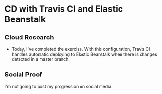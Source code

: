 # CD with Travis CI and Elastic Beanstalk

## Cloud Research
- Today, I've completed the exercise. With this configuration, Travis CI handles automatic deploying to Elastic Beanstalk when there is changes detected in a master branch.

## Social Proof
I'm not going to post my progression on social media.